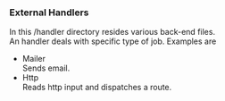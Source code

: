 ### External Handlers

In this /handler directory resides various back-end files.  
An handler deals with specific type of job.
Examples are 
   + Mailer   
   Sends email.
   + Http  
   Reads http input and dispatches a route.
